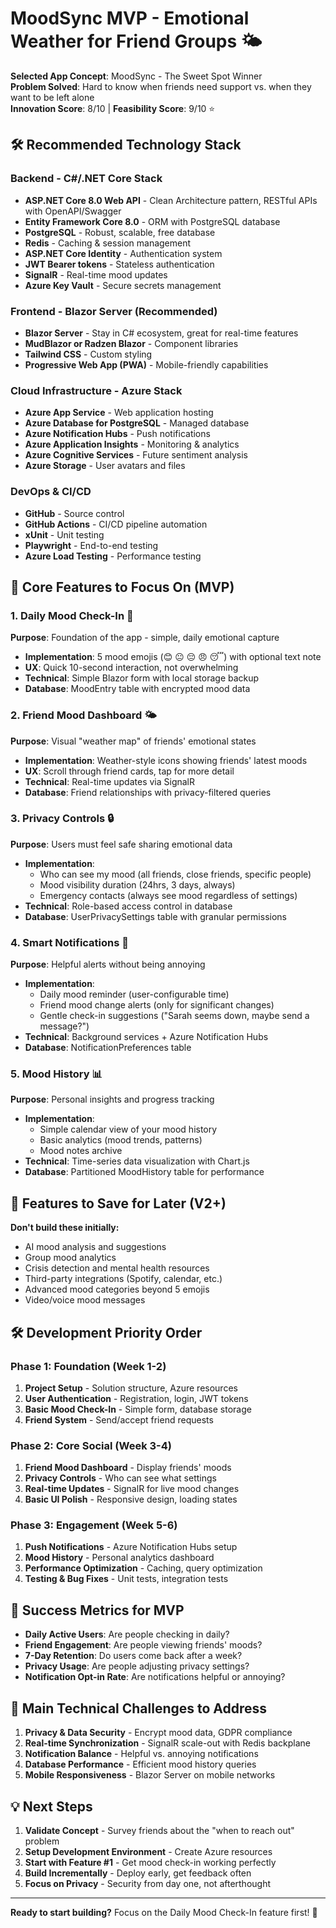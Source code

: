 # MoodSync MVP - Emotional Weather for Friend Groups 🌤️

**Selected App Concept**: MoodSync - The Sweet Spot Winner  
**Problem Solved**: Hard to know when friends need support vs. when they want to be left alone  
**Innovation Score**: 8/10 | **Feasibility Score**: 9/10 ⭐

## 🛠️ Recommended Technology Stack

### **Backend - C#/.NET Core Stack**
- **ASP.NET Core 8.0 Web API** - Clean Architecture pattern, RESTful APIs with OpenAPI/Swagger
- **Entity Framework Core 8.0** - ORM with PostgreSQL database
- **PostgreSQL** - Robust, scalable, free database
- **Redis** - Caching & session management
- **ASP.NET Core Identity** - Authentication system
- **JWT Bearer tokens** - Stateless authentication
- **SignalR** - Real-time mood updates
- **Azure Key Vault** - Secure secrets management

### **Frontend - Blazor Server (Recommended)**
- **Blazor Server** - Stay in C# ecosystem, great for real-time features
- **MudBlazor or Radzen Blazor** - Component libraries
- **Tailwind CSS** - Custom styling
- **Progressive Web App (PWA)** - Mobile-friendly capabilities

### **Cloud Infrastructure - Azure Stack**
- **Azure App Service** - Web application hosting
- **Azure Database for PostgreSQL** - Managed database
- **Azure Notification Hubs** - Push notifications
- **Azure Application Insights** - Monitoring & analytics
- **Azure Cognitive Services** - Future sentiment analysis
- **Azure Storage** - User avatars and files

### **DevOps & CI/CD**
- **GitHub** - Source control
- **GitHub Actions** - CI/CD pipeline automation
- **xUnit** - Unit testing
- **Playwright** - End-to-end testing
- **Azure Load Testing** - Performance testing

## 🎯 Core Features to Focus On (MVP)

### **1. Daily Mood Check-In** 📝
**Purpose**: Foundation of the app - simple, daily emotional capture
- **Implementation**: 5 mood emojis (😊 😐 😔 😠 😴) with optional text note
- **UX**: Quick 10-second interaction, not overwhelming
- **Technical**: Simple Blazor form with local storage backup
- **Database**: MoodEntry table with encrypted mood data

### **2. Friend Mood Dashboard** 🌤️
**Purpose**: Visual "weather map" of friends' emotional states
- **Implementation**: Weather-style icons showing friends' latest moods
- **UX**: Scroll through friend cards, tap for more detail
- **Technical**: Real-time updates via SignalR
- **Database**: Friend relationships with privacy-filtered queries

### **3. Privacy Controls** 🔒
**Purpose**: Users must feel safe sharing emotional data
- **Implementation**: 
  - Who can see my mood (all friends, close friends, specific people)
  - Mood visibility duration (24hrs, 3 days, always)
  - Emergency contacts (always see mood regardless of settings)
- **Technical**: Role-based access control in database
- **Database**: UserPrivacySettings table with granular permissions

### **4. Smart Notifications** 🔔
**Purpose**: Helpful alerts without being annoying
- **Implementation**: 
  - Daily mood reminder (user-configurable time)
  - Friend mood change alerts (only for significant changes)
  - Gentle check-in suggestions ("Sarah seems down, maybe send a message?")
- **Technical**: Background services + Azure Notification Hubs
- **Database**: NotificationPreferences table

### **5. Mood History** 📊
**Purpose**: Personal insights and progress tracking
- **Implementation**: 
  - Simple calendar view of your mood history
  - Basic analytics (mood trends, patterns)
  - Mood notes archive
- **Technical**: Time-series data visualization with Chart.js
- **Database**: Partitioned MoodHistory table for performance

## 🚫 Features to Save for Later (V2+)

**Don't build these initially:**
- AI mood analysis and suggestions
- Group mood analytics
- Crisis detection and mental health resources
- Third-party integrations (Spotify, calendar, etc.)
- Advanced mood categories beyond 5 emojis
- Video/voice mood messages

## 🛠️ Development Priority Order

### **Phase 1: Foundation (Week 1-2)**
1. **Project Setup** - Solution structure, Azure resources
2. **User Authentication** - Registration, login, JWT tokens
3. **Basic Mood Check-In** - Simple form, database storage
4. **Friend System** - Send/accept friend requests

### **Phase 2: Core Social (Week 3-4)**
1. **Friend Mood Dashboard** - Display friends' moods
2. **Privacy Controls** - Who can see what settings
3. **Real-time Updates** - SignalR for live mood changes
4. **Basic UI Polish** - Responsive design, loading states

### **Phase 3: Engagement (Week 5-6)**
1. **Push Notifications** - Azure Notification Hubs setup
2. **Mood History** - Personal analytics dashboard
3. **Performance Optimization** - Caching, query optimization
4. **Testing & Bug Fixes** - Unit tests, integration tests

## 🎯 Success Metrics for MVP

- **Daily Active Users**: Are people checking in daily?
- **Friend Engagement**: Are people viewing friends' moods?
- **7-Day Retention**: Do users come back after a week?
- **Privacy Usage**: Are people adjusting privacy settings?
- **Notification Opt-in Rate**: Are notifications helpful or annoying?

## 🚨 Main Technical Challenges to Address

1. **Privacy & Data Security** - Encrypt mood data, GDPR compliance
2. **Real-time Synchronization** - SignalR scale-out with Redis backplane
3. **Notification Balance** - Helpful vs. annoying notifications
4. **Database Performance** - Efficient mood history queries
5. **Mobile Responsiveness** - Blazor Server on mobile networks

## 💡 Next Steps

1. **Validate Concept** - Survey friends about the "when to reach out" problem
2. **Setup Development Environment** - Create Azure resources
3. **Start with Feature #1** - Get mood check-in working perfectly
4. **Build Incrementally** - Deploy early, get feedback often
5. **Focus on Privacy** - Security from day one, not afterthought

---

**Ready to start building?** Focus on the Daily Mood Check-In feature first! 🚀
